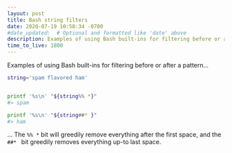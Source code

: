 ```yaml
---
layout: post
title: Bash string filters
date: 2020-07-19 10:58:34 -0700
#date_updated:  # Optional and formatted like 'date' above
description: Examples of using Bash built-ins for filtering before or after a pattern
time_to_live: 1800
---
```




Examples of using Bash built-ins for filtering before or after a pattern...


```bash
string='spam flavored ham'


printf '%s\n' "${string%% *}"
#> spam

printf '%s\n' "${string##* }"
#> ham
```


... The _`%% *`_ bit will greedily remove everything after the first space, and the _`##* `_ bit greedily removes everything up-to last space.
